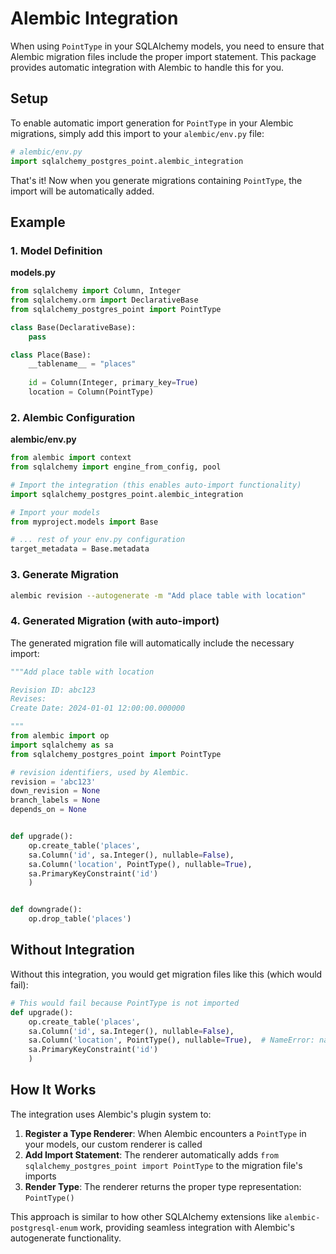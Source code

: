 # Alembic Integration

When using `PointType` in your SQLAlchemy models, you need to ensure that Alembic migration files include the proper import statement. This package provides automatic integration with Alembic to handle this for you.

## Setup

To enable automatic import generation for `PointType` in your Alembic migrations, simply add this import to your `alembic/env.py` file:

```python
# alembic/env.py
import sqlalchemy_postgres_point.alembic_integration
```

That's it! Now when you generate migrations containing `PointType`, the import will be automatically added.

## Example

### 1. Model Definition

**models.py**
```python
from sqlalchemy import Column, Integer
from sqlalchemy.orm import DeclarativeBase
from sqlalchemy_postgres_point import PointType

class Base(DeclarativeBase):
    pass

class Place(Base):
    __tablename__ = "places"
    
    id = Column(Integer, primary_key=True)
    location = Column(PointType)
```

### 2. Alembic Configuration

**alembic/env.py**
```python
from alembic import context
from sqlalchemy import engine_from_config, pool

# Import the integration (this enables auto-import functionality)
import sqlalchemy_postgres_point.alembic_integration

# Import your models
from myproject.models import Base

# ... rest of your env.py configuration
target_metadata = Base.metadata
```

### 3. Generate Migration

```bash
alembic revision --autogenerate -m "Add place table with location"
```

### 4. Generated Migration (with auto-import)

The generated migration file will automatically include the necessary import:

```python
"""Add place table with location

Revision ID: abc123
Revises: 
Create Date: 2024-01-01 12:00:00.000000

"""
from alembic import op
import sqlalchemy as sa
from sqlalchemy_postgres_point import PointType

# revision identifiers, used by Alembic.
revision = 'abc123'
down_revision = None
branch_labels = None
depends_on = None


def upgrade():
    op.create_table('places',
    sa.Column('id', sa.Integer(), nullable=False),
    sa.Column('location', PointType(), nullable=True),
    sa.PrimaryKeyConstraint('id')
    )


def downgrade():
    op.drop_table('places')
```

## Without Integration

Without this integration, you would get migration files like this (which would fail):

```python
# This would fail because PointType is not imported
def upgrade():
    op.create_table('places',
    sa.Column('id', sa.Integer(), nullable=False),
    sa.Column('location', PointType(), nullable=True),  # NameError: name 'PointType' is not defined
    sa.PrimaryKeyConstraint('id')
    )
```

## How It Works

The integration uses Alembic's plugin system to:

1. **Register a Type Renderer**: When Alembic encounters a `PointType` in your models, our custom renderer is called
2. **Add Import Statement**: The renderer automatically adds `from sqlalchemy_postgres_point import PointType` to the migration file's imports
3. **Render Type**: The renderer returns the proper type representation: `PointType()`

This approach is similar to how other SQLAlchemy extensions like `alembic-postgresql-enum` work, providing seamless integration with Alembic's autogenerate functionality.
